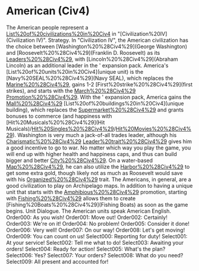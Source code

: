# American (Civ4)

The American people represent a [List%20of%20civilizations%20in%20Civ4](civilization) in "[Civilization%20IV](Civilization IV)".
Strategy.
In "Civilization IV", the American civilization has the choice between [Washington%20%28Civ4%29](George Washington) and [Roosevelt%20%28Civ4%29](Franklin D. Roosevelt) as its [Leaders%20%28Civ4%29](leaders), with [Lincoln%20%28Civ4%29](Abraham Lincoln) as an additional leader in the ' expansion pack. America's [List%20of%20units%20in%20Civ4](unique unit) is the [Navy%20SEAL%20%28Civ4%29](Navy SEAL), which replaces the [Marine%20%28Civ4%29](Marine), gains 1-2 [First%20strike%20%28Civ4%29](first strikes), and starts with the [March%20%28Civ4%29](March) [Promotion%20%28Civ4%29](promotion). With the ' expansion pack, America gains the [Mall%20%28Civ4%29](Mall) [List%20of%20buildings%20in%20Civ4](unique building), which replaces the [Supermarket%20%28Civ4%29](Supermarket) and grants bonuses to commerce (and happiness with [Hit%20Musicals%20%28Civ4%29](Hit Musicals)/[Hit%20Singles%20%28Civ4%29](Singles)/[Hit%20Movies%20%28Civ4%29](Movies)).
Washington is very much a jack-of-all trades leader, although his [Charismatic%20%28Civ4%29](Charismatic) [Leader%20trait%20%28Civ4%29](trait) gives him a good incentive to go to war. No matter which way you play the game, you will end up with higher health and happiness caps, and thus can build bigger and better [City%20%28Civ4%29](cities). On a water-based [Map%20%28Civ4%29](map), he can also utilize the [Harbor%20%28Civ4%29](Harbor) to get some extra gold, though likely not as much as Roosevelt would save with his [Organized%20%28Civ4%29](Organized) trait.
The Americans, in general, are a good civilization to play on Archipelago maps. In addition to having a unique unit that starts with the [Amphibious%20%28Civ4%29](Amphibious) promotion, starting with [Fishing%20%28Civ4%29](Fishing) allows them to create [Fishing%20Boats%20%28Civ4%29](Fishing Boats) as soon as the game begins.
Unit Dialogue.
The American units speak American English.
Order000: As you wish!
Order001: Move out!
Order002: Certainly!
Order003: We're on it!
Order004: No problem!
Order005: Consider it done!
Order006: Very well!
Order007: On our way!
Order008: Let's get moving!
Order009: You can count on us!
Select000: Reporting for duty!
Select001: At your service!
Select002: Tell me what to do!
Select003: Awaiting your orders!
Select004: Ready for action!
Select005: What's the plan?
Select006: Yes?
Select007: Your orders?
Select008: What do you need?
Select009: All present and accounted for!
